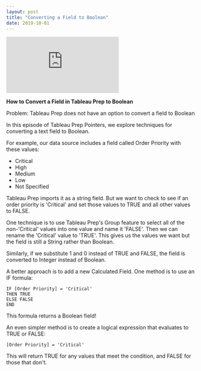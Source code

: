 ```yaml
---
layout: post
title: "Converting a Field to Boolean"
date: 2019-10-01
---
```


<div class="video-container">
	<iframe class="video" src="https://www.youtube.com/embed/uANaJMpcJG0" frameborder="0" allow="accelerometer; autoplay; encrypted-media; gyroscope; picture-in-picture" allowfullscreen></iframe>
</div>


**How to Convert a Field in Tableau Prep to Boolean**

Problem: Tableau Prep does not have an option to convert a field to Boolean

In this episode of Tableau Prep Pointers, we explore techniques for converting a text field to Boolean.

For example, our data source includes a field called Order Priority with these values:

* Critical
* High
* Medium
* Low
* Not Specified

Tableau Prep imports it as a string field. But we want to check to see if an order priority is 'Critical' and set those values to TRUE and all other values to FALSE.

One technique is to use Tableau Prep's Group feature to select all of the non-'Critical' values into one value and name it 'FALSE'. Then we can rename the 'Critical' value to 'TRUE'.	This gives us the values we want but the field is still a String rather than Boolean.

Similarly, if we substitute 1 and 0 instead of TRUE and FALSE, the field is converted to Integer instead of Boolean.

A better approach is to add a new Calculated Field. One method is to use an IF formula:
~~~
IF [Order Priority] = 'Critical'
THEN TRUE
ELSE FALSE
END
~~~

This formula returns a Boolean field!

An even simpler method is to create a logical expression that evaluates to TRUE or FALSE:
~~~
[Order Priority] = 'Critical'
~~~
This will return TRUE for any values that meet the condition, and FALSE for those that don't.


